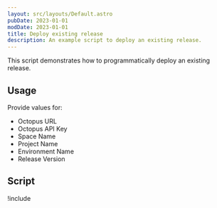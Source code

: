 ```yaml
---
layout: src/layouts/Default.astro
pubDate: 2023-01-01
modDate: 2023-01-01
title: Deploy existing release
description: An example script to deploy an existing release.
---
```


This script demonstrates how to programmatically deploy an existing release.

## Usage

Provide values for:

- Octopus URL
- Octopus API Key
- Space Name
- Project Name
- Environment Name
- Release Version

## Script

!include <deploy-release-scripts>